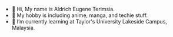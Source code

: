 - 👋 Hi, My name is Aldrich Eugene Terimsia.
- 👀 My hobby is including anime, manga, and techie stuff.
- 🌱 I’m currently learning at Taylor's University Lakeside Campus, Malaysia.
<!---
SyncPss/SyncPss is a ✨ special ✨ repository because its `README.md` (this file) appears on your GitHub profile.
You can click the Preview link to take a look at your changes.
--->
